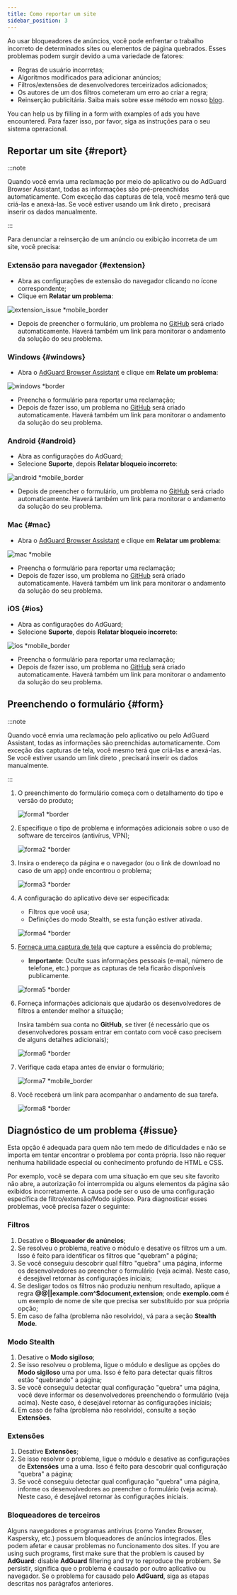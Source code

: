 ```yaml
---
title: Como reportar um site
sidebar_position: 3
---
```



Ao usar bloqueadores de anúncios, você pode enfrentar o trabalho incorreto de determinados sites ou elementos de página quebrados. Esses problemas podem surgir devido a uma variedade de fatores:

- Regras de usuário incorretas;
- Algoritmos modificados para adicionar anúncios;
- Filtros/extensões de desenvolvedores terceirizados adicionados;
- Os autores de um dos filtros cometeram um erro ao criar a regra;
- Reinserção publicitária. Saiba mais sobre esse método em nosso [blog](https://adguard.com/en/blog/ad-reinsertion.html).

You can help us by filling in a form with examples of ads you have encountered. Para fazer isso, por favor, siga as instruções para o seu sistema operacional.

## Reportar um site {#report}

:::note

Quando você envia uma reclamação por meio do aplicativo ou do AdGuard Browser Assistant, todas as informações são pré-preenchidas automaticamente. Com exceção das capturas de tela, você mesmo terá que criá-las e anexá-las. Se você estiver usando um link direto [](https://reports.adguard.com/new_issue.html), precisará inserir os dados manualmente.

:::

Para denunciar a reinserção de um anúncio ou exibição incorreta de um site, você precisa:

### Extensão para navegador {#extension}

- Abra as configurações de extensão do navegador clicando no ícone correspondente;
- Clique em **Relatar um problema**:

![extension_issue *mobile_border](https://cdn.adtidy.org/blog/new/5si74extension.png)

- Depois de preencher o formulário, um problema no [GitHub](https://github.com/AdguardTeam/AdguardFilters/issues) será criado automaticamente. Haverá também um link para monitorar o andamento da solução do seu problema.

### Windows {#windows}

- Abra o [AdGuard Browser Assistant](/adguard-for-windows/browser-assistant) e clique em **Relate um problema**:

![windows *border](https://cdn.adtidy.org/content/Kb/ad_blocker/guides/browser-assistant.png)

- Preencha o formulário para reportar uma reclamação;
- Depois de fazer isso, um problema no [GitHub](https://github.com/AdguardTeam/AdguardFilters/issues) será criado automaticamente. Haverá também um link para monitorar o andamento da solução do seu problema.

### Android {#android}

- Abra as configurações do AdGuard;
- Selecione **Suporte**, depois **Relatar bloqueio incorreto**:

![android *mobile_border](https://cdn.adtidy.org/blog/new/apicfkandroid-new.jpg)

- Depois de preencher o formulário, um problema no [GitHub](https://github.com/AdguardTeam/AdguardFilters/issues) será criado automaticamente. Haverá também um link para monitorar o andamento da solução do seu problema.

### Mac {#mac}

- Abra o [AdGuard Browser Assistant](/adguard-for-mac/browser-assistant) e clique em **Relatar um problema**:

![mac *mobile](https://cdn.adtidy.org/content/kb/ad_blocker/guides/browser-assistant-mac.png)

- Preencha o formulário para reportar uma reclamação;
- Depois de fazer isso, um problema no [GitHub](https://github.com/AdguardTeam/AdguardFilters/issues) será criado automaticamente. Haverá também um link para monitorar o andamento da solução do seu problema.

### iOS {#ios}

- Abra as configurações do AdGuard;
- Selecione **Suporte**, depois **Relatar bloqueio incorreto**:

![ios *mobile_border](https://cdn.adtidy.org/blog/new/fnl9aios.jpeg)

- Preencha o formulário para reportar uma reclamação;
- Depois de fazer isso, um problema no [GitHub](https://github.com/AdguardTeam/AdguardFilters/issues) será criado automaticamente. Haverá também um link para monitorar o andamento da solução do seu problema.

## Preenchendo o formulário {#form}

:::note

Quando você envia uma reclamação pelo aplicativo ou pelo AdGuard Assistant, todas as informações são preenchidas automaticamente. Com exceção das capturas de tela, você mesmo terá que criá-las e anexá-las. Se você estiver usando um link direto [](https://reports.adguard.com/new_issue.html), precisará inserir os dados manualmente.

:::

1. O preenchimento do formulário começa com o detalhamento do tipo e versão do produto;

    ![forma1 *border](https://cdn.adtidy.org/content/Kb/ad_blocker/guides/forma1en.png)

2. Especifique o tipo de problema e informações adicionais sobre o uso de software de terceiros (antivírus, VPN);

    ![forma2 *border](https://cdn.adtidy.org/content/Kb/ad_blocker/guides/forma2en.png)

3. Insira o endereço da página e o navegador (ou o link de download no caso de um app) onde encontrou o problema;

    ![forma3 *border](https://cdn.adtidy.org/content/Kb/ad_blocker/guides/forma3en.png)

4. A configuração do aplicativo deve ser especificada:

    - Filtros que você usa;
    - Definições do modo Stealth, se esta função estiver ativada.

    ![forma4 *border](https://cdn.adtidy.org/content/kb/ad_blocker/guides/forma4en.png)

5. [Forneça uma captura de tela](../take-screenshot) que capture a essência do problema;

    - **Importante**: Oculte suas informações pessoais (e-mail, número de telefone, etc.) porque as capturas de tela ficarão disponíveis publicamente.

    ![forma5 *border](https://cdn.adtidy.org/content/Kb/ad_blocker/guides/forma5en.png)

6. Forneça informações adicionais que ajudarão os desenvolvedores de filtros a entender melhor a situação;

    Insira também sua conta no **GitHub**, se tiver (é necessário que os desenvolvedores possam entrar em contato com você caso precisem de alguns detalhes adicionais);

    ![forma6 *border](https://cdn.adtidy.org/content/Kb/ad_blocker/guides/forma6en.png)

7. Verifique cada etapa antes de enviar o formulário;

    ![forma7 *mobile_border](https://cdn.adtidy.org/content/Kb/ad_blocker/guides/forma7en.png)

8. Você receberá um link para acompanhar o andamento de sua tarefa.

    ![forma8 *border](https://cdn.adtidy.org/content/Kb/ad_blocker/guides/forma8en.png)

## Diagnóstico de um problema {#issue}

Esta opção é adequada para quem não tem medo de dificuldades e não se importa em tentar encontrar o problema por conta própria. Isso não requer nenhuma habilidade especial ou conhecimento profundo de HTML e CSS.

Por exemplo, você se depara com uma situação em que seu site favorito não abre, a autorização foi interrompida ou alguns elementos da página são exibidos incorretamente. A causa pode ser o uso de uma configuração específica de filtro/extensão/Modo sigiloso. Para diagnosticar esses problemas, você precisa fazer o seguinte:

### **Filtros**

1. Desative o **Bloqueador de anúncios**;
2. Se resolveu o problema, reative o módulo e desative os filtros um a um. Isso é feito para identificar os filtros que "quebram" a página;
3. Se você conseguiu descobrir qual filtro "quebra" uma página, informe os desenvolvedores ao preencher o formulário (veja acima). Neste caso, é desejável retornar às configurações iniciais;
4. Se desligar todos os filtros não produziu nenhum resultado, aplique a regra **@@||example.com^$document,extension**; onde **exemplo.com** é um exemplo de nome de site que precisa ser substituído por sua própria opção;
5. Em caso de falha (problema não resolvido), vá para a seção **Stealth Mode**.

### **Modo Stealth**

1. Desative o **Modo sigiloso**;
2. Se isso resolveu o problema, ligue o módulo e desligue as opções do **Modo sigiloso** uma por uma. Isso é feito para detectar quais filtros estão "quebrando" a página;
3. Se você conseguiu detectar qual configuração "quebra" uma página, você deve informar os desenvolvedores preenchendo o formulário (veja acima). Neste caso, é desejável retornar às configurações iniciais;
4. Em caso de falha (problema não resolvido), consulte a seção **Extensões**.

### **Extensões**

1. Desative **Extensões**;
2. Se isso resolver o problema, ligue o módulo e desative as configurações de **Extensões** uma a uma. Isso é feito para descobrir qual configuração "quebra" a página;
3. Se você conseguiu detectar qual configuração "quebra" uma página, informe os desenvolvedores ao preencher o formulário (veja acima). Neste caso, é desejável retornar às configurações iniciais.

### **Bloqueadores de terceiros**

Alguns navegadores e programas antivírus (como Yandex Browser, Kaspersky, etc.) possuem bloqueadores de anúncios integrados. Eles podem afetar e causar problemas no funcionamento dos sites. If you are using such programs, first make sure that the problem is caused by **AdGuard**: disable **AdGuard** filtering and try to reproduce the problem. Se persistir, significa que o problema é causado por outro aplicativo ou navegador. Se o problema for causado pelo **AdGuard**, siga as etapas descritas nos parágrafos anteriores.
